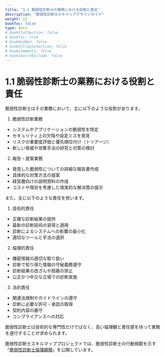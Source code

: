 ```yaml
---
title: "1.1 脆弱性診断士の業務における役割と責任"
description: "脆弱性診断士のキャリアデザインガイド"
weight: 11
bookToc: false
type: docs
# bookFlatSection: false
# bookToc: true
# bookHidden: false
# bookCollapseSection: false
# bookComments: false
# bookSearchExclude: false
---
```


# 1.1 脆弱性診断士の業務における役割と責任

脆弱性診断士はその業務において、主に以下のような役割があります。

1. 脆弱性診断業務

* システムやアプリケーションの脆弱性を特定
* セキュリティ上の欠陥や設定ミスを発見
* リスクの重要度評価と優先順位付け（トリアージ）
* 新しい脅威や攻撃手法の研究と対策の検討

2. 報告・提案業務

* 発見した脆弱性についての詳細な報告書作成
* 具体的な対策方法の提案
* 経営層向けの説明資料の作成
* コストや現状を考慮した現実的な解決策の提示

また、主に以下のような責任を担います。

1. 技術的責任

* 正確な診断結果の提供
* 最新の診断技術の習得と適用
* 診断によるシステムへの影響の最小化
* 適切なツールと手法の選択

2. 倫理的責任

* 機密情報の適切な取り扱い
* 診断で知り得た情報の守秘義務遵守
* 診断結果の改ざんや隠蔽の禁止
* 公正かつ中立な立場での診断実施

3. 法的責任

* 関連法規制やガイドラインの遵守
* 診断に必要な許可・承認の取得
* 契約内容の厳守
* コンプライアンスへの対応

脆弱性診断士は技術的な専門性だけではなく、高い倫理観と責任感を持って業務を遂行することが求められます。

脆弱性診断士スキルマッププロジェクトでは、脆弱性診断士の行動規範を示す「[脆弱性診断士倫理綱領](https://github.com/OWASP/www-chapter-japan/blob/master/skillmap_project/code_of_ethics.md)」を公開しています。

